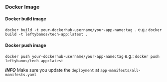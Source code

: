 ### Docker Image

#### Docker build image

`docker build -t your-dockerhub-username/your-app-name:tag .`
e.g.:
`docker build -t leftybanos/tech-app:latest .`

#### Docker push image

`docker push your-dockerhub-username/your-app-name:tag`
e.g.:
`docker push leftybanos/tech-app:latest`

***INFO***
Make sure you update the `deployment` at `app-manifests/all-manifests.yaml`